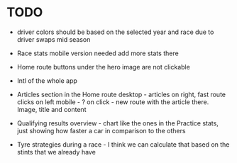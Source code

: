 # TODO

- driver colors should be based on the selected year and race due to driver swaps mid season

- Race stats
  mobile version needed
  add more stats there

- Home route
  buttons under the hero image are not clickable

- Intl of the whole app

- Articles section in the Home route
  desktop - articles on right, fast route clicks on left
  mobile - ?
  on click - new route with the article there. Image, title and content

- Qualifying results overview - chart like the ones in the Practice stats, just showing how faster a car in comparison to the others

- Tyre strategies during a race - I think we can calculate that based on the stints that we already have
